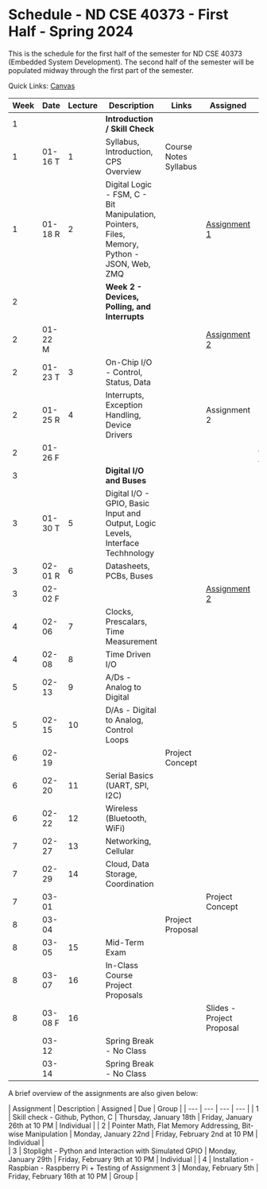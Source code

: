 # Schedule - ND CSE 40373 - First Half - Spring 2024

This is the schedule for the first half of the semester for ND CSE 40373 (Embedded System Development).  The second half of the semester will be populated midway through the first part of the semester.

Quick Links: [Canvas](https://canvas.nd.edu)

| **Week** | **Date** | **Lecture** | **Description** | **Links** | **Assigned** | **Due** |
| --- | --- | --- | --- | --- | --- | --- |
| 1 | | | **Introduction / Skill Check** | | |
| 1 | 01-16 T |  1 | Syllabus, Introduction, CPS Overview | Course Notes <br> Syllabus | |
| 1 | 01-18 R |  2 | Digital Logic - FSM, C - Bit Manipulation, Pointers, Files, Memory, Python - JSON, Web, ZMQ | | [Assignment 1](https://canvas.nd.edu/courses/91970/assignments/245144) | |
| 2 | | | **Week 2 - Devices, Polling, and Interrupts** | | |
| 2 | 01-22 M | | | | [Assignment 2](https://canvas.nd.edu/courses/91970/assignments/250335) | | 
| 2 | 01-23 T |  3 | On-Chip I/O - Control, Status, Data | | |
| 2 | 01-25 R |  4 | Interrupts, Exception Handling, Device Drivers | | Assignment 2 | |
| 2 | 01-26 F | | | | | [Assignment 1](https://canvas.nd.edu/courses/91970/assignments/245144) |
| 3 | | | **Digital I/O and Buses** | | | 
| 3 | 01-30 T |  5 | Digital I/O - GPIO, Basic Input and Output, Logic Levels, Interface Techhnology | | |
| 3 | 02-01 R |  6 | Datasheets, PCBs, Buses | | |
| 3 | 02-02 F | | | | [Assignment 2](https://canvas.nd.edu/courses/91970/assignments/250335) |
| 4 | 02-06 |  7 | Clocks, Prescalars, Time Measurement | | |
| 4 | 02-08 |  8 | Time Driven I/O | | |
| 5 | 02-13 |  9 | A/Ds - Analog to Digital | | |
| 5 | 02-15 | 10 | D/As - Digital to Analog, Control Loops | | | 
| 6 | 02-19 |    | | Project Concept | |
| 6 | 02-20 | 11 | Serial Basics (UART, SPI, I2C) | | |
| 6 | 02-22 | 12 | Wireless (Bluetooth, WiFi) | | |
| 7 | 02-27 | 13 | Networking, Cellular | | |
| 7 | 02-29 | 14 | Cloud, Data Storage, Coordination | | |
| 7 | 03-01 | | | | Project Concept | 
| 8 | 03-04 | | | Project Proposal | | 
| 8 | 03-05 | 15 | Mid-Term Exam | | | 
| 8 | 03-07 | 16 | In-Class Course Project Proposals | | |   
| 8 | 03-08 F | 16 | | | Slides - Project Proposal | 
|   | 03-12 | | Spring Break - No Class | | | 
|   | 03-14 | | Spring Break - No Class | | | 
  
A brief overview of the assignments are also given below:

| Assignment | Description | Assigned | Due | Group | 
| --- | --- | --- | --- | 
| 1 | Skill check - Github, Python, C | Thursday, January 18th | Friday, January 26th at 10 PM | Individual | 
| 2 | Pointer Math, Flat Memory Addressing, Bit-wise Manipulation | Monday, January 22nd | Friday, February 2nd at 10 PM | Individual |     
| 3 | Stoplight - Python and Interaction with Simulated GPIO | Monday, January 29th | Friday, February 9th at 10 PM | Individual | 
| 4 | Installation - Raspbian - Raspberry Pi + Testing of Assignment 3 | Monday, February 5th | Friday, February 16th at 10 PM | Group | 



